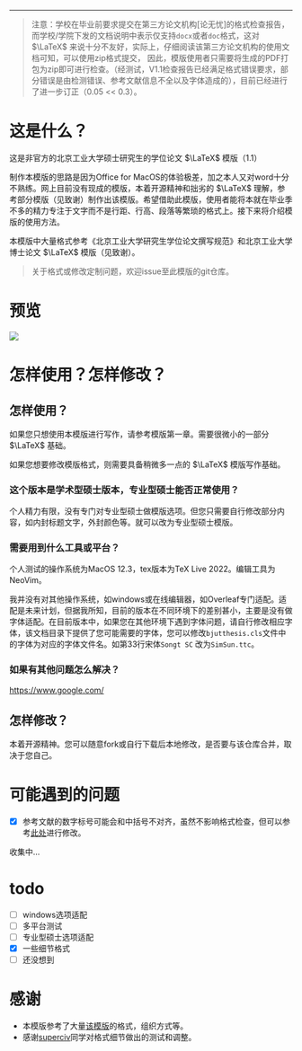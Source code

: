 
---

> 注意：学校在毕业前要求提交在第三方论文机构[论无忧]的格式检查报告，而学校/学院下发的文档说明中表示仅支持`docx`或者`doc`格式，这对 $\LaTeX$ 来说十分不友好，实际上，仔细阅读该第三方论文机构的使用文档可知，可以使用zip格式提交， 因此，模版使用者只需要将生成的PDF打包为zip即可进行检查。（经测试，V1.1检查报告已经满足格式错误要求，部分错误是由检测错误、参考文献信息不全以及字体造成的），目前已经进行了进一步订正（0.05 << 0.3）。

# 这是什么？

这是非官方的北京工业大学硕士研究生的学位论文 $\LaTeX$ 模版（1.1）

制作本模版的思路是因为Office for MacOS的体验极差，加之本人又对word十分不熟练。网上目前没有现成的模版，本着开源精神和拙劣的 $\LaTeX$ 理解，参考部分模版（见致谢）制作出该模版。希望借助此模版，使用者能将本就在毕业季不多的精力专注于文字而不是行距、行高、段落等繁琐的格式上。接下来将介绍模版的使用方法。

本模版中大量格式参考《北京工业大学研究生学位论文撰写规范》和北京工业大学博士论文 $\LaTeX$ 模版（见致谢）。

> 关于格式或修改定制问题，欢迎issue至此模版的git仓库。

# 预览

![](preview.png)

# 怎样使用？怎样修改？

## 怎样使用？

如果您只想使用本模版进行写作，请参考模版第一章。需要很微小的一部分 $\LaTeX$ 基础。

如果您想要修改模版格式，则需要具备稍微多一点的 $\LaTeX$ 模版写作基础。

### 这个版本是学术型硕士版本，专业型硕士能否正常使用？

个人精力有限，没有专门对专业型硕士做模版选项。但您只需要自行修改部分内容，如内封标题文字，外封颜色等。就可以改为专业型硕士模版。

### 需要用到什么工具或平台？

个人测试的操作系统为MacOS 12.3，tex版本为TeX Live 2022。编辑工具为NeoVim。

我并没有对其他操作系统，如windows或在线编辑器，如Overleaf专门适配。适配是未来计划，但据我所知，目前的版本在不同环境下的差别甚小，主要是没有做字体适配。在目前版本中，如果您在其他环境下遇到字体问题，请自行修改相应字体，该文档目录下提供了您可能需要的字体，您可以修改`bjutthesis.cls`文件中的字体为对应的字体文件名。如第33行宋体`Songt SC` 改为`SimSun.ttc`。

### 如果有其他问题怎么解决？

https://www.google.com/

## 怎样修改？

本着开源精神。您可以随意fork或自行下载后本地修改，是否要与该仓库合并，取决于您自己。

# 可能遇到的问题

- [x] 参考文献的数字标号可能会和中括号不对齐，虽然不影响格式检查，但可以参考[此处](https://github.com/PEKEW/BJUTLATEX/issues/5#issue-2087856053)进行修改。

收集中...

# todo

- [ ] windows选项适配
- [ ] 多平台测试
- [ ] 专业型硕士选项适配
- [x] 一些细节格式
- [ ] 还没想到

# 感谢

- 本模版参考了大量[该模版](https://github.com/fisherxt/bjutthesis)的格式，组织方式等。
- 感谢[superciv](https://github.com/superciv)同学对格式细节做出的测试和调整。
